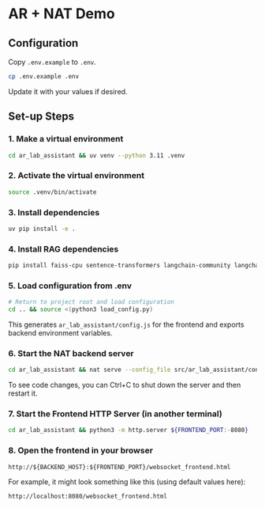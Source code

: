 # AR + NAT Demo

## Configuration

Copy `.env.example` to `.env`.

```bash
cp .env.example .env
```

Update it with your values if desired.


## Set-up Steps

### 1. Make a virtual environment
```bash
cd ar_lab_assistant && uv venv --python 3.11 .venv
```

### 2. Activate the virtual environment
```bash
source .venv/bin/activate
```

### 3. Install dependencies
```bash
uv pip install -e .
```

### 4. Install RAG dependencies
```bash
pip install faiss-cpu sentence-transformers langchain-community langchain-text-splitters pypdf
```

### 5. Load configuration from .env
```bash
# Return to project root and load configuration
cd .. && source <(python3 load_config.py)
```

This generates `ar_lab_assistant/config.js` for the frontend and exports backend environment variables.

### 6. Start the NAT backend server
```bash
cd ar_lab_assistant && nat serve --config_file src/ar_lab_assistant/configs/config.yml --port ${BACKEND_PORT:-8000} --host 0.0.0.0
```

To see code changes, you can Ctrl+C to shut down the server and then restart it.

### 7. Start the Frontend HTTP Server (in another terminal)
```bash
cd ar_lab_assistant && python3 -m http.server ${FRONTEND_PORT:-8080}
```

### 8. Open the frontend in your browser
```
http://${BACKEND_HOST}:${FRONTEND_PORT}/websocket_frontend.html
```

For example, it might look something like this (using default values here):
```
http://localhost:8080/websocket_frontend.html
```
